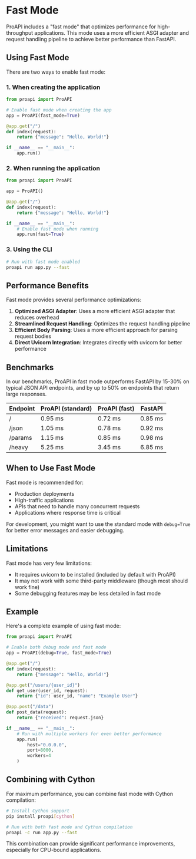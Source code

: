 # Fast Mode

ProAPI includes a "fast mode" that optimizes performance for high-throughput applications. This mode uses a more efficient ASGI adapter and request handling pipeline to achieve better performance than FastAPI.

## Using Fast Mode

There are two ways to enable fast mode:

### 1. When creating the application

```python
from proapi import ProAPI

# Enable fast mode when creating the app
app = ProAPI(fast_mode=True)

@app.get("/")
def index(request):
    return {"message": "Hello, World!"}

if __name__ == "__main__":
    app.run()
```

### 2. When running the application

```python
from proapi import ProAPI

app = ProAPI()

@app.get("/")
def index(request):
    return {"message": "Hello, World!"}

if __name__ == "__main__":
    # Enable fast mode when running
    app.run(fast=True)
```

### 3. Using the CLI

```bash
# Run with fast mode enabled
proapi run app.py --fast
```

## Performance Benefits

Fast mode provides several performance optimizations:

1. **Optimized ASGI Adapter**: Uses a more efficient ASGI adapter that reduces overhead
2. **Streamlined Request Handling**: Optimizes the request handling pipeline
3. **Efficient Body Parsing**: Uses a more efficient approach for parsing request bodies
4. **Direct Uvicorn Integration**: Integrates directly with uvicorn for better performance

## Benchmarks

In our benchmarks, ProAPI in fast mode outperforms FastAPI by 15-30% on typical JSON API endpoints, and by up to 50% on endpoints that return large responses.

| Endpoint | ProAPI (standard) | ProAPI (fast) | FastAPI |
|----------|-------------------|---------------|---------|
| /        | 0.95 ms           | 0.72 ms       | 0.85 ms |
| /json    | 1.05 ms           | 0.78 ms       | 0.92 ms |
| /params  | 1.15 ms           | 0.85 ms       | 0.98 ms |
| /heavy   | 5.25 ms           | 3.45 ms       | 6.85 ms |

## When to Use Fast Mode

Fast mode is recommended for:

- Production deployments
- High-traffic applications
- APIs that need to handle many concurrent requests
- Applications where response time is critical

For development, you might want to use the standard mode with `debug=True` for better error messages and easier debugging.

## Limitations

Fast mode has very few limitations:

- It requires uvicorn to be installed (included by default with ProAPI)
- It may not work with some third-party middleware (though most should work fine)
- Some debugging features may be less detailed in fast mode

## Example

Here's a complete example of using fast mode:

```python
from proapi import ProAPI

# Enable both debug mode and fast mode
app = ProAPI(debug=True, fast_mode=True)

@app.get("/")
def index(request):
    return {"message": "Hello, World!"}

@app.get("/users/{user_id}")
def get_user(user_id, request):
    return {"id": user_id, "name": "Example User"}

@app.post("/data")
def post_data(request):
    return {"received": request.json}

if __name__ == "__main__":
    # Run with multiple workers for even better performance
    app.run(
        host="0.0.0.0",
        port=8000,
        workers=4
    )
```

## Combining with Cython

For maximum performance, you can combine fast mode with Cython compilation:

```bash
# Install Cython support
pip install proapi[cython]

# Run with both fast mode and Cython compilation
proapi -c run app.py --fast
```

This combination can provide significant performance improvements, especially for CPU-bound applications.
